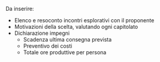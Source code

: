 Da inserire:
- Elenco e resoconto incontri esplorativi con il proponente
- Motivazioni della scelta, valutando ogni capitolato
- Dichiarazione impegni
    - Scadenza ultima consegna prevista
    - Preventivo dei costi
    - Totale ore produttive per persona